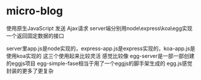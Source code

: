 # micro-blog
使用原生JavaScript 发送 Ajax请求
server端分别用node\express\koa\egg实现一个返回固定数据的接口

server里app.js是node实现的，express-app.js是express实现的，koa-app.js是使用koa实现的 这三个使用起来比较灵活 感觉比较像
egg-server是一部一部创建的eggjs项目
egg-simple-fase相当于用了一个eggjs的脚手架生成的 
egg.js感觉封装的更多了更复杂